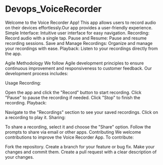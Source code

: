 # Devops_VoiceRecorder
Welcome to the Voice Recorder App! This app allows users to record audio on their devices effortlessly.Our app provides a user-friendly experience.
Simple Interface: Intuitive user interface for easy navigation.
Recording: Record audio with a single tap.
Pause and Resume: Pause and resume recording sessions.
Save and Manage Recordings: Organize and manage your recordings with ease.
Playback: Listen to your recordings directly from the app.

Agile Methodology
We follow Agile development principles to ensure continuous improvement and responsiveness to customer feedback. Our development process includes:

Usage
Recording:

Open the app and click the "Record" button to start recording.
Click "Pause" to pause the recording if needed.
Click "Stop" to finish the recording.
Playback:

Navigate to the "Recordings" section to see your saved recordings.
Click on a recording to play it.
Sharing:

To share a recording, select it and choose the "Share" option.
Follow the prompts to share via email or other apps.
Contributing
We welcome contributions to improve the Voice Recorder App. To contribute:

Fork the repository.
Create a branch for your feature or bug fix.
Make your changes and commit them.
Create a pull request with a clear description of your changes.
